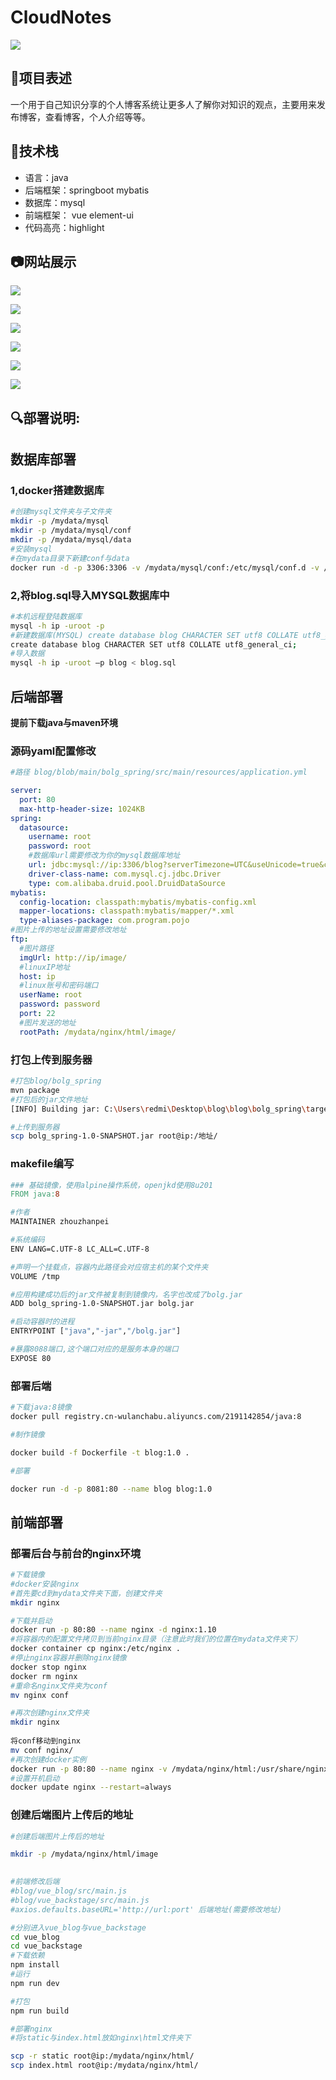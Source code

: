 # CloudNotes

![](https://gitee.com/zhou-zhanpei/blog/raw/master/img/logo.ico)

## 🚀项目表述

一个用于自己知识分享的个人博客系统让更多人了解你对知识的观点，主要用来发布博客，查看博客，个人介绍等等。

## 🍳技术栈

- 语言：java
- 后端框架：springboot  mybatis
- 数据库：mysql 
- 前端框架： vue element-ui
- 代码高亮：highlight



## 📷网站展示



![](https://gitee.com/zhou-zhanpei/blog/raw/master/img/1.PNG)

![](https://gitee.com/zhou-zhanpei/blog/raw/master/img/2.PNG)





![](https://gitee.com/zhou-zhanpei/blog/raw/master/img/3.PNG)

![](https://gitee.com/zhou-zhanpei/blog/raw/master/img/4.PNG)

![](https://gitee.com/zhou-zhanpei/blog/raw/master/img/5.PNG)

![](https://gitee.com/zhou-zhanpei/blog/raw/master/img/6.PNG)



## 🔍部署说明:

## 数据库部署

### 1,docker搭建数据库

```bash
#创建mysql文件夹与子文件夹
mkdir -p /mydata/mysql
mkdir -p /mydata/mysql/conf
mkdir -p /mydata/mysql/data
#安装mysql
#在mydata目录下新建conf与data 
docker run -d -p 3306:3306 -v /mydata/mysql/conf:/etc/mysql/conf.d -v /mydata/mysql/data:/var/lib/mysql -e MYSQL_ROOT_PASSWORD=root --name mysql mysql:5.7
```

### 2,将blog.sql导入MYSQL数据库中

```bash
#本机远程登陆数据库
mysql -h ip -uroot -p 
#新建数据库(MYSQL) create database blog CHARACTER SET utf8 COLLATE utf8_general_ci;
create database blog CHARACTER SET utf8 COLLATE utf8_general_ci;
#导入数据
mysql -h ip -uroot –p blog < blog.sql
```



## 后端部署

**提前下载java与maven环境**



### 源码yaml配置修改

```yaml
#路径 blog/blob/main/bolg_spring/src/main/resources/application.yml

server:
  port: 80
  max-http-header-size: 1024KB
spring:
  datasource:
    username: root
    password: root
    #数据库url需要修改为你的mysql数据库地址
    url: jdbc:mysql://ip:3306/blog?serverTimezone=UTC&useUnicode=true&characterEncoding=utf-8
    driver-class-name: com.mysql.cj.jdbc.Driver
    type: com.alibaba.druid.pool.DruidDataSource
mybatis:
  config-location: classpath:mybatis/mybatis-config.xml
  mapper-locations: classpath:mybatis/mapper/*.xml
  type-aliases-package: com.program.pojo
#图片上传的地址设置需要修改地址
ftp:
  #图片路径
  imgUrl: http://ip/image/
  #linuxIP地址
  host: ip
  #linux账号和密码端口
  userName: root
  password: password
  port: 22
  #图片发送的地址
  rootPath: /mydata/nginx/html/image/
```



### 打包上传到服务器

```bash
#打包blog/bolg_spring
mvn package
#打包后的jar文件地址
[INFO] Building jar: C:\Users\redmi\Desktop\blog\blog\bolg_spring\target\bolg_spring-1.0-SNAPSHOT.jar

#上传到服务器
scp bolg_spring-1.0-SNAPSHOT.jar root@ip:/地址/
```



### makefile编写

```makefile
### 基础镜像，使用alpine操作系统，openjkd使用8u201
FROM java:8

#作者
MAINTAINER zhouzhanpei

#系统编码
ENV LANG=C.UTF-8 LC_ALL=C.UTF-8

#声明一个挂载点，容器内此路径会对应宿主机的某个文件夹
VOLUME /tmp

#应用构建成功后的jar文件被复制到镜像内，名字也改成了bolg.jar
ADD bolg_spring-1.0-SNAPSHOT.jar bolg.jar

#启动容器时的进程
ENTRYPOINT ["java","-jar","/bolg.jar"]

#暴露8088端口,这个端口对应的是服务本身的端口
EXPOSE 80
```



### 部署后端

```bash
#下载java:8镜像
docker pull registry.cn-wulanchabu.aliyuncs.com/2191142854/java:8

#制作镜像

docker build -f Dockerfile -t blog:1.0 .

#部署

docker run -d -p 8081:80 --name blog blog:1.0
```





## 前端部署



### 部署后台与前台的nginx环境

```bash
#下载镜像
#docker安装nginx
#首先要cd到mydata文件夹下面，创建文件夹
mkdir nginx

#下载并启动
docker run -p 80:80 --name nginx -d nginx:1.10
#将容器内的配置文件拷贝到当前nginx目录（注意此时我们的位置在mydata文件夹下）
docker container cp nginx:/etc/nginx .
#停止nginx容器并删除nginx镜像
docker stop nginx
docker rm nginx
#重命名nginx文件夹为conf
mv nginx conf

#再次创建nginx文件夹
mkdir nginx
	
将conf移动到nginx
mv conf nginx/
#再次创建docker实例
docker run -p 80:80 --name nginx -v /mydata/nginx/html:/usr/share/nginx/html -v /mydata/nginx/logs:/var/log/nginx -v /mydata/nginx/conf:/etc/nginx -d nginx:1.10	
#设置开机启动
docker update nginx --restart=always
```



### 创建后端图片上传后的地址

```bash
#创建后端图片上传后的地址

mkdir -p /mydata/nginx/html/image
```





```bash
  
#前端修改后端
#blog/vue_blog/src/main.js 
#blog/vue_backstage/src/main.js
#axios.defaults.baseURL='http://url:port' 后端地址(需要修改地址)

#分别进入vue_blog与vue_backstage
cd vue_blog
cd vue_backstage
#下载依赖
npm install
#运行
npm run dev

#打包
npm run build

#部署nginx
#将static与index.html放如nginx\html文件夹下

scp -r static root@ip:/mydata/nginx/html/
scp index.html root@ip:/mydata/nginx/html/

```



